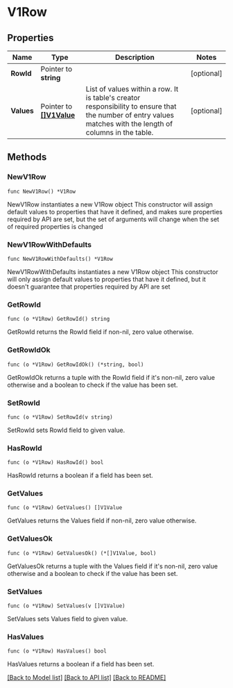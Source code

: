 # V1Row

## Properties

Name | Type | Description | Notes
------------ | ------------- | ------------- | -------------
**RowId** | Pointer to **string** |  | [optional] 
**Values** | Pointer to [**[]V1Value**](V1Value.md) | List of values within a row.  It is table&#39;s creator responsibility to ensure that the number of entry  values matches with the length of columns in the table. | [optional] 

## Methods

### NewV1Row

`func NewV1Row() *V1Row`

NewV1Row instantiates a new V1Row object
This constructor will assign default values to properties that have it defined,
and makes sure properties required by API are set, but the set of arguments
will change when the set of required properties is changed

### NewV1RowWithDefaults

`func NewV1RowWithDefaults() *V1Row`

NewV1RowWithDefaults instantiates a new V1Row object
This constructor will only assign default values to properties that have it defined,
but it doesn't guarantee that properties required by API are set

### GetRowId

`func (o *V1Row) GetRowId() string`

GetRowId returns the RowId field if non-nil, zero value otherwise.

### GetRowIdOk

`func (o *V1Row) GetRowIdOk() (*string, bool)`

GetRowIdOk returns a tuple with the RowId field if it's non-nil, zero value otherwise
and a boolean to check if the value has been set.

### SetRowId

`func (o *V1Row) SetRowId(v string)`

SetRowId sets RowId field to given value.

### HasRowId

`func (o *V1Row) HasRowId() bool`

HasRowId returns a boolean if a field has been set.

### GetValues

`func (o *V1Row) GetValues() []V1Value`

GetValues returns the Values field if non-nil, zero value otherwise.

### GetValuesOk

`func (o *V1Row) GetValuesOk() (*[]V1Value, bool)`

GetValuesOk returns a tuple with the Values field if it's non-nil, zero value otherwise
and a boolean to check if the value has been set.

### SetValues

`func (o *V1Row) SetValues(v []V1Value)`

SetValues sets Values field to given value.

### HasValues

`func (o *V1Row) HasValues() bool`

HasValues returns a boolean if a field has been set.


[[Back to Model list]](../README.md#documentation-for-models) [[Back to API list]](../README.md#documentation-for-api-endpoints) [[Back to README]](../README.md)


